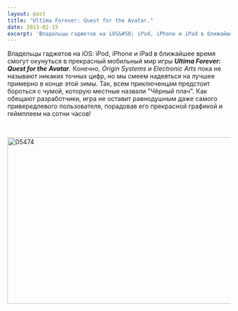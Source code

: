 ```yaml
---
layout: post
title: "Ultima Forever: Quest for the Avatar."
date: 2013-02-15
excerpt: 'Владельцы гаджетов на iOS&#58; iPod, iPhone и iPad в ближайшее время смогут окунуться в прекрасный мобильный мир игры Ultima Forever&#58; Quest for the Avatar...'
---
```


Владельцы гаджетов на iOS: iPod, iPhone и iPad в ближайшее время смогут окунуться в прекрасный мобильный мир игры <em><strong>Ultima Forever: Quest for the</strong> <strong>Avatar</strong></em>. Конечно, <em>Origin Systems</em> и <em>Electronic Arts</em> пока не называют никаких точных цифр, но мы смеем надеяться на лучшее примерно в конце этой зимы. Так, всем приключенцам предстоит бороться с чумой, которую местные назвали "Чёрный плач". Как обещают разработчики, игра не оставит равнодушным даже самого привередлевого пользователя, порадовав его прекрасной графикой и геймплеем на сотни часов!

&nbsp;

<a href="http://gamersoul.ru/wp-content/uploads/2013/02/05474.png"><img class="wp-image-1321 aligncenter" alt="05474" src="http://gamersoul.ru/wp-content/uploads/2013/02/05474.png" width="560" height="377" /></a>
